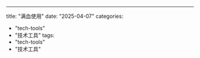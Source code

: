 ---
title: "满血使用"
date: "2025-04-07"
categories: 
  - "tech-tools"
  - "技术工具"
tags:
  - "tech-tools"
  - "技术工具"
